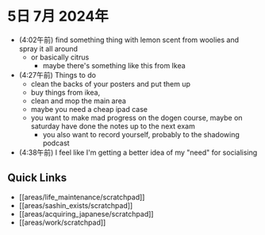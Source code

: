 # 5日 7月 2024年
- (4:02午前) find something thing with lemon scent from woolies and spray it all around
  - or basically citrus
    - maybe there's something like this from Ikea
- (4:27午前) Things to do
  - clean the backs of your posters and put them up
  - buy things from ikea,
  - clean and mop the main area
  - maybe you need a cheap ipad case
  - you want to make mad progress on the dogen course, maybe on saturday have done the notes up to the next exam
    - you also want to record yourself, probably to the shadowing podcast
- (4:38午前) I feel like I'm getting a better idea of my "need" for socialising


 



## Quick Links
- [[areas/life_maintenance/scratchpad]]
- [[areas/sashin_exists/scratchpad]]
- [[areas/acquiring_japanese/scratchpad]]
- [[areas/work/scratchpad]]
